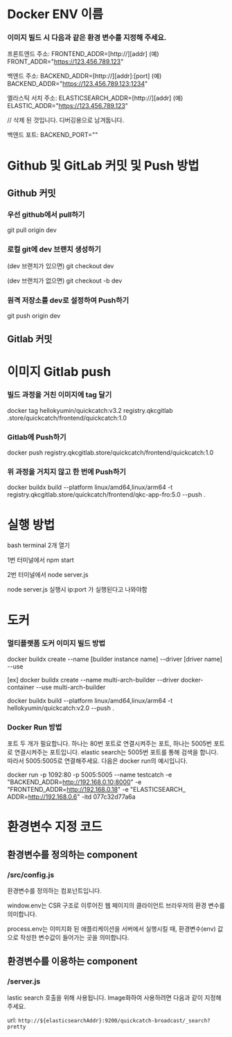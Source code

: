 # Docker ENV 이름

### 이미지 빌드 시 다음과 같은 환경 변수를 지정해 주세요.

프론트엔드 주소: FRONTEND_ADDR=[http://][addr]
(예) FRONT_ADDR="https://123.456.789.123"

백엔드 주소: BACKEND_ADDR=[http://][addr]:[port]
(예) BACKEND_ADDR="https://123.456.789.123:1234"

엘라스틱 서치 주소: ELASTICSEARCH_ADDR=[http://][addr]
(예) ELASTIC_ADDR="https://123.456.789.123"

// 삭제 된 것입니다. 디버깅용으로 남겨둡니다.

백엔드 포트: BACKEND_PORT=""

# Github 및 GitLab 커밋 및 Push 방법

## Github 커밋

### 우선 github에서 pull하기

git pull origin dev

### 로컬 git에 dev 브랜치 생성하기

(dev 브랜치가 있으면)
git checkout dev

(dev 브랜치가 없으면)
git checkout -b dev

### 원격 저장소를 dev로 설정하여 Push하기

git push origin dev

## Gitlab 커밋



# 이미지 Gitlab push

### 빌드 과정을 거친 이미지에 tag 달기

docker tag hellokyumin/quickcatch:v3.2 registry.qkcgitlab
.store/quickcatch/frontend/quickcatch:1.0

### Gitlab에 Push하기

docker push registry.qkcgitlab.store/quickcatch/frontend/quickcatch:1.0

### 위 과정을 거치지 않고 한 번에 Push하기

docker buildx build --platform linux/amd64,linux/arm64 -t registry.qkcgitlab.store/quickcatch/frontend/qkc-app-fro:5.0 --push .

# 실행 방법

bash terminal 2개 열기

1번 터미널에서 npm start

2번 터미널에서 node server.js

node server.js 실행시 ip:port 가 실행된다고 나와야함

# 도커

### 멀티플랫폼 도커 이미지 빌드 방법

docker buildx create --name [builder instance name] --driver [driver name] --use

[ex]
 docker buildx create --name multi-arch-builder --driver docker-container --use
multi-arch-builder

docker buildx build --platform linux/amd64,linux/arm64 -t hellokyumin/quickcatch:v2.0 --push .

### Docker Run 방법

포트 두 개가 필요합니다. 하나는 80번 포트로 연결시켜주는 포트, 하나는 5005번 포트로 연결시켜주는 포트입니다.
elastic search는 5005번 포트를 통해 검색을 합니다. 따라서 5005:5005로 연결해주세요.
다음은 docker run의 예시입니다.

 docker run -p 1092:80 -p 5005:5005 --name testcatch -e "BACKEND_ADDR=http://192.168.0.10:8000" -e "FRONTEND_ADDR=http://192.168.0.18" -e "ELASTICSEARCH_
ADDR=http://192.168.0.6" -itd 077c32d77a6a

# 환경변수 지정 코드

## 환경변수를 정의하는 component

### /src/config.js

환경변수를 정의하는 컴포넌트입니다.

window.env는 CSR 구조로 이루어진 웹 페이지의 클라이언트 브라우저의 환경 변수를 의미합니다.

process.env는 이미지화 된 애플리케이션을 서버에서 실행시킬 때, 환경변수(env) 값으로 작성한 변수값이 들어가는 곳을 의미합니다.

## 환경변수를 이용하는 component

### /server.js

lastic search 호출을 위해 사용됩니다. Image화하여 사용하려면 다음과 같이 지정해주세요.

url: `http://${elasticsearchAddr}:9200/quickcatch-broadcast/_search?pretty`



